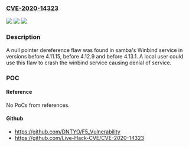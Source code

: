 ### [CVE-2020-14323](https://cve.mitre.org/cgi-bin/cvename.cgi?name=CVE-2020-14323)
![](https://img.shields.io/static/v1?label=Product&message=Samba&color=blue)
![](https://img.shields.io/static/v1?label=Version&message=n%2Fa&color=blue)
![](https://img.shields.io/static/v1?label=Vulnerability&message=CWE-170&color=brighgreen)

### Description

A null pointer dereference flaw was found in samba's Winbind service in versions before 4.11.15, before 4.12.9 and before 4.13.1. A local user could use this flaw to crash the winbind service causing denial of service.

### POC

#### Reference
No PoCs from references.

#### Github
- https://github.com/DNTYO/F5_Vulnerability
- https://github.com/Live-Hack-CVE/CVE-2020-14323

